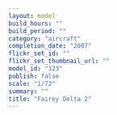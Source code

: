 ```yaml
---
layout: model
build_hours: ""
build_period: ""
category: "aircraft"
completion_date: "2007"
flickr_set_id: ""
flickr_set_thumbnail_url: ""
model_id: "123"
publish: false
scale: "1/72"
summary: ""
title: "Fairey Delta 2"
---
```



